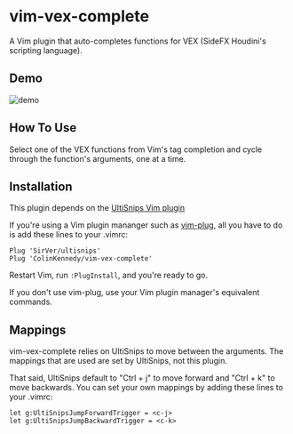 # vim-vex-complete

A Vim plugin that auto-completes functions for VEX (SideFX Houdini's scripting language). 

## Demo
![demo](https://user-images.githubusercontent.com/10103049/58392599-9974f100-7fef-11e9-8a3c-52a2b5902aec.gif)


## How To Use
Select one of the VEX functions from Vim's tag completion and cycle
through the function's arguments, one at a time.


## Installation
This plugin depends on the [UltiSnips Vim plugin](https://github.com/SirVer/ultisnips)

If you're using a Vim plugin mananger such as [vim-plug](https://github.com/junegunn/vim-plug), all you have to do is add these lines to your .vimrc:

```vim
Plug 'SirVer/ultisnips'
Plug 'ColinKennedy/vim-vex-complete'
```

Restart Vim, run `:PlugInstall`, and you're ready to go.

If you don't use vim-plug, use your Vim plugin manager's equivalent commands.


## Mappings
vim-vex-complete relies on UltiSnips to move between the arguments. The
mappings that are used are set by UltiSnips, not this plugin.

That said, UltiSnips default to "Ctrl + j" to move forward and "Ctrl + k" to move backwards.
You can set your own mappings by adding these lines to your .vimrc:

```vim
let g:UltiSnipsJumpForwardTrigger = <c-j>
let g:UltiSnipsJumpBackwardTrigger = <c-k>
```
